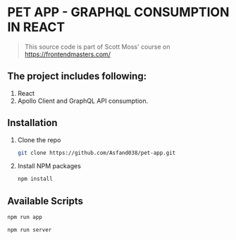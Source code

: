 # PET APP - GRAPHQL CONSUMPTION IN REACT
> This source code is part of Scott Moss' course on https://frontendmasters.com/

## The project includes following:

1. React
2. Apollo Client and GraphQL API consumption.

## Installation

1. Clone the repo
   ```sh
   git clone https://github.com/Asfand038/pet-app.git
   ```
2. Install NPM packages
   ```sh
   npm install
   ```

## Available Scripts

```sh 
npm run app
```
```sh 
npm run server
```
